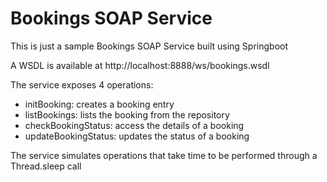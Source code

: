 # Bookings SOAP Service

This is just a sample Bookings SOAP Service built using Springboot

A WSDL is available at http://localhost:8888/ws/bookings.wsdl

The service exposes 4 operations:
* initBooking: creates a booking entry
* listBookings: lists the booking from the repository
* checkBookingStatus: access the details of a booking
* updateBookingStatus: updates the status of a booking

The service simulates operations that take time to be performed through a Thread.sleep call